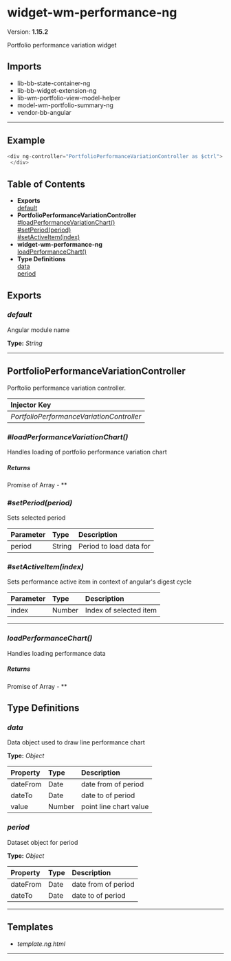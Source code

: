 # widget-wm-performance-ng


Version: **1.15.2**

Portfolio performance variation widget

## Imports

* lib-bb-state-container-ng
* lib-bb-widget-extension-ng
* lib-wm-portfolio-view-model-helper
* model-wm-portfolio-summary-ng
* vendor-bb-angular

---

## Example

```javascript
<div ng-controller="PortfolioPerformanceVariationController as $ctrl">
 </div>
```

## Table of Contents
- **Exports**<br/>    <a href="#default">default</a><br/>
- **PortfolioPerformanceVariationController**<br/>    <a href="#PortfolioPerformanceVariationController_loadPerformanceVariationChart">#loadPerformanceVariationChart()</a><br/>    <a href="#PortfolioPerformanceVariationController_setPeriod">#setPeriod(period)</a><br/>    <a href="#PortfolioPerformanceVariationController_setActiveItem">#setActiveItem(index)</a><br/>
- **widget-wm-performance-ng**<br/>    <a href="#widget-wm-performance-ngloadPerformanceChart">loadPerformanceChart()</a><br/>
- **Type Definitions**<br/>    <a href="#data">data</a><br/>    <a href="#period">period</a><br/>

## Exports

### <a name="default"></a>*default*

Angular module name

**Type:** *String*


---

## PortfolioPerformanceVariationController

Porftolio performance variation controller.

| Injector Key |
| :-- |
| *PortfolioPerformanceVariationController* |


### <a name="PortfolioPerformanceVariationController_loadPerformanceVariationChart"></a>*#loadPerformanceVariationChart()*

Handles loading of portfolio performance variation chart

##### Returns

Promise of Array - **

### <a name="PortfolioPerformanceVariationController_setPeriod"></a>*#setPeriod(period)*

Sets selected period

| Parameter | Type | Description |
| :-- | :-- | :-- |
| period | String | Period to load data for |

### <a name="PortfolioPerformanceVariationController_setActiveItem"></a>*#setActiveItem(index)*

Sets performance active item in context of angular's digest cycle

| Parameter | Type | Description |
| :-- | :-- | :-- |
| index | Number | Index of selected item |

---

### <a name="widget-wm-performance-ngloadPerformanceChart"></a>*loadPerformanceChart()*

Handles loading performance data

##### Returns

Promise of Array - **

## Type Definitions


### <a name="data"></a>*data*

Data object used to draw line performance chart

**Type:** *Object*


| Property | Type | Description |
| :-- | :-- | :-- |
| dateFrom | Date | date from of period |
| dateTo | Date | date to of period |
| value | Number | point line chart value |

### <a name="period"></a>*period*

Dataset object for period

**Type:** *Object*


| Property | Type | Description |
| :-- | :-- | :-- |
| dateFrom | Date | date from of period |
| dateTo | Date | date to of period |

---

## Templates

* *template.ng.html*

---
